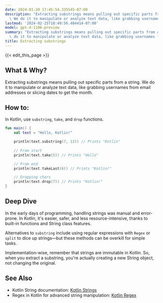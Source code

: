 ```yaml
---
date: 2024-01-20 17:45:54.335545-07:00
description: "Extracting substrings means pulling out specific parts from a string.\
  \ We do it to manipulate or analyze text data, like grabbing usernames from email\u2026"
lastmod: '2024-02-25T18:49:56.484414-07:00'
model: gpt-4-1106-preview
summary: "Extracting substrings means pulling out specific parts from a string. We\
  \ do it to manipulate or analyze text data, like grabbing usernames from email\u2026"
title: Extracting substrings
---
```


{{< edit_this_page >}}

## What & Why?
Extracting substrings means pulling out specific parts from a string. We do it to manipulate or analyze text data, like grabbing usernames from email addresses or slicing dates to get the month.

## How to:
In Kotlin, use `substring`, `take`, and `drop` functions.

```Kotlin
fun main() {
    val text = "Hello, Kotlin!"

    println(text.substring(7, 13)) // Prints "Kotlin"
    
    // From start
    println(text.take(5)) // Prints "Hello"

    // From end
    println(text.takeLast(6)) // Prints "Kotlin!"

    // Dropping chars
    println(text.drop(7)) // Prints "Kotlin!"
}
```

## Deep Dive
In the early days of programming, handling strings was manual and error-prone. In Kotlin, it's easier, safer, and less resource-intensive, thanks to built-in functions and String class features.

Alternatives to `substring` include using regular expressions with `Regex` or `split` to dice up strings—but these methods can be overkill for simple tasks.

Implementation-wise, remember that strings are immutable in Kotlin. So, when you extract a substring, you're actually creating a new String object, not changing the original.

## See Also
- Kotlin String documentation: [Kotlin Strings](https://kotlinlang.org/api/latest/jvm/stdlib/kotlin/-string/)
- Regex in Kotlin for advanced string manipulation: [Kotlin Regex](https://kotlinlang.org/api/latest/jvm/stdlib/kotlin.text/-regex/)
